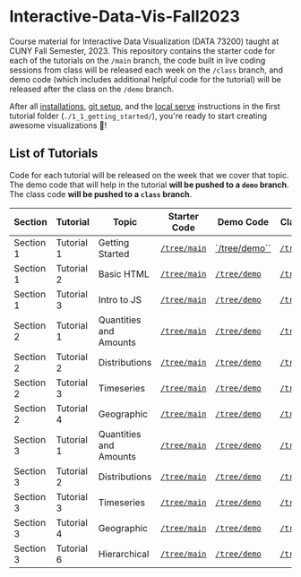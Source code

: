 # Interactive-Data-Vis-Fall2023

Course material for Interactive Data Visualization (DATA 73200) taught at CUNY Fall Semester, 2023. This repository contains the starter code for each of the tutorials on the `/main` branch, the code built in live coding sessions from class will be released each week on the `/class` branch, and demo code (which includes additional helpful code for the tutorial) will be released after the class on the `/demo` branch.

After all [installations](./1_1_getting_started/1_INSTALL.md), [git setup](./1_1_getting_started/2_GIT_SETUP.md), and the [local serve](./1_1_getting_started/3_BASIC_SERVER.md) instructions in the first tutorial folder (`./1_1_getting_started/`), you're ready to start creating awesome visualizations 🎉!

## List of Tutorials

Code for each tutorial will be released on the week that we cover that topic. The demo code that will help in the tutorial **will be pushed to a `demo` branch**. The class code **will be pushed to a `class` branch**.

| Section | Tutorial | Topic | Starter Code | Demo Code | Class Code |
| ------ | ------ | ----- | ------ | ----- | ----- |
| Section 1 | Tutorial 1 | Getting Started | [`/tree/main`](https://github.com/InteractiveDataVis/Interactive-Data-Vis-Fall2023/tree/main/1_1_getting_started) | [`/tree/demo``](https://github.com/InteractiveDataVis/Interactive-Data-Vis-Fall2023/tree/demo/1_1_getting_started) | [`/tree/class`](https://github.com/InteractiveDataVis/Interactive-Data-Vis-Fall2023/tree/class/1_1_getting_started)
  | Section 1 | Tutorial 2 | Basic HTML | [`/tree/main`](https://github.com/InteractiveDataVis/Interactive-Data-Vis-Fall2023/tree/main/1_2_basic_html) | [`/tree/demo`](https://github.com/InteractiveDataVis/Interactive-Data-Vis-Fall2023/tree/demo/1_2_basic_html) | [`/tree/class`](https://github.com/InteractiveDataVis/Interactive-Data-Vis-Fall2023/tree/class/1_2_basic_html)
| Section 1 | Tutorial 3 | Intro to JS | [`/tree/main`](https://github.com/InteractiveDataVis/Interactive-Data-Vis-Fall2023/tree/main/1_3_intro_to_js) | [`/tree/demo`](https://github.com/InteractiveDataVis/Interactive-Data-Vis-Fall2023/tree/demo/1_3_intro_to_js) | [`/tree/class`](https://github.com/InteractiveDataVis/Interactive-Data-Vis-Fall2023/tree/class/1_3_intro_to_js)
| Section 2 | Tutorial 1 | Quantities and Amounts | [`/tree/main`](https://github.com/InteractiveDataVis/Interactive-Data-Vis-Fall2023/tree/main/2_1_quantities_and_amounts) | [`/tree/demo`](https://github.com/InteractiveDataVis/Interactive-Data-Vis-Fall2023/tree/demo/2_1_quantities_and_amounts) | [`/tree/class`](https://github.com/InteractiveDataVis/Interactive-Data-Vis-Fall2023/tree/class/2_1_quantities_and_amounts)
| Section 2 | Tutorial 2 | Distributions | [`/tree/main`](https://github.com/InteractiveDataVis/Interactive-Data-Vis-Fall2023/tree/main/2_2_distributions) | [`/tree/demo`](https://github.com/InteractiveDataVis/Interactive-Data-Vis-Fall2023/tree/demo/2_2_distributions) | [`/tree/class`](https://github.com/InteractiveDataVis/Interactive-Data-Vis-Fall2023/tree/class/2_2_distributions)
| Section 2 | Tutorial 3 | Timeseries | [`/tree/main`](https://github.com/InteractiveDataVis/Interactive-Data-Vis-Fall2023/tree/main/2_3_time_series) | [`/tree/demo`](https://github.com/InteractiveDataVis/Interactive-Data-Vis-Fall2023/tree/demo/2_3_time_series) | [`/tree/class`](https://github.com/InteractiveDataVis/Interactive-Data-Vis-Fall2023/tree/class/2_3_time_series)
| Section 2 | Tutorial 4 | Geographic | [`/tree/main`](https://github.com/InteractiveDataVis/Interactive-Data-Vis-Fall2023/tree/main/2_4_geographic) | [`/tree/demo`](https://github.com/InteractiveDataVis/Interactive-Data-Vis-Fall2023/tree/demo/2_4_geographic) | [`/tree/class`](https://github.com/InteractiveDataVis/Interactive-Data-Vis-Fall2023/tree/class/2_4_geographic)
| Section 3 | Tutorial 1 | Quantities and Amounts | [`/tree/main`](https://github.com/InteractiveDataVis/Interactive-Data-Vis-Fall2023/tree/main/3_1_quantities_and_amounts) | [`/tree/demo`](https://github.com/InteractiveDataVis/Interactive-Data-Vis-Fall2023/tree/demo/3_1_quantities_and_amounts) | [`/tree/class`](https://github.com/InteractiveDataVis/Interactive-Data-Vis-Fall2023/tree/class/3_1_quantities_and_amounts)
| Section 3 | Tutorial 2 | Distributions | [`/tree/main`](https://github.com/InteractiveDataVis/Interactive-Data-Vis-Fall2023/tree/main/3_2_distributions) | [`/tree/demo`](https://github.com/InteractiveDataVis/Interactive-Data-Vis-Fall2023/tree/demo/3_2_distributions) | [`/tree/class`](https://github.com/InteractiveDataVis/Interactive-Data-Vis-Fall2023/tree/class/3_2_distributions)
| Section 3 | Tutorial 3 | Timeseries | [`/tree/main`](https://github.com/InteractiveDataVis/Interactive-Data-Vis-Fall2023/tree/main/3_3_time_series) | [`/tree/demo`](https://github.com/InteractiveDataVis/Interactive-Data-Vis-Fall2023/tree/demo/3_3_time_series) | [`/tree/class`](https://github.com/InteractiveDataVis/Interactive-Data-Vis-Fall2023/tree/class/3_3_time_series)
| Section 3 | Tutorial 4 | Geographic | [`/tree/main`](https://github.com/InteractiveDataVis/Interactive-Data-Vis-Fall2023/tree/main/3_4_geographic) | [`/tree/demo`](https://github.com/InteractiveDataVis/Interactive-Data-Vis-Fall2023/tree/demo/3_4_geographic) | [`/tree/class`](https://github.com/InteractiveDataVis/Interactive-Data-Vis-Fall2023/tree/class/3_4_geographic)
| Section 3 | Tutorial 6 | Hierarchical | [`/tree/main`](https://github.com/InteractiveDataVis/Interactive-Data-Vis-Fall2023/tree/main/3_5_hierarchical) | [`/tree/demo`](https://github.com/InteractiveDataVis/Interactive-Data-Vis-Fall2023/tree/demo/3_5_hierarchical) | [`/tree/class`](https://github.com/InteractiveDataVis/Interactive-Data-Vis-Fall2023/tree/class/3_5_hierarchical)
